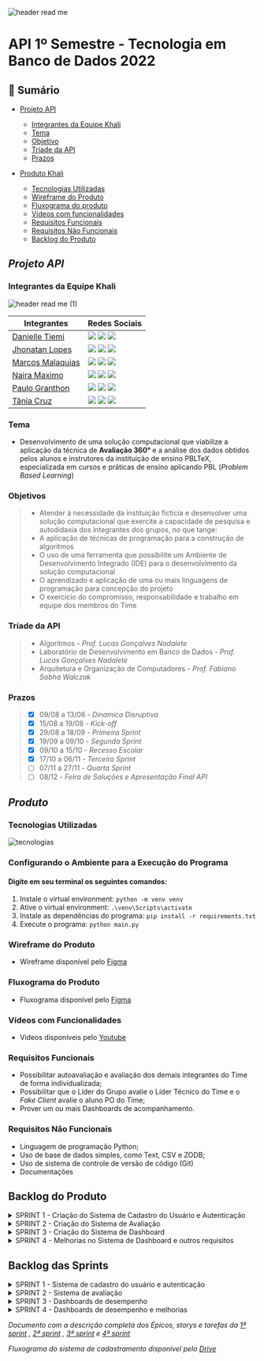 ![header read me](https://user-images.githubusercontent.com/111442399/194777358-24905c4f-e62b-414d-8754-b3ccaf878547.png)
# API 1º Semestre - Tecnologia em Banco de Dados 2022

## 📍 Sumário
  * [Projeto API](#projeto-api)
    * [Integrantes da Equipe Khali](#integrantes-da-equipe-khali) 
    * [Tema](#tema)
    * [Objetivo](#objetivos)
    * [Tríade da API](#tríade-da-api)
    * [Prazos](#prazos)
   
  * [Produto Khali](#produto)
    * [Tecnologias Utilizadas](#tecnologias-utilizadas)
    * [Wireframe do Produto](#wireframe-do-produto)
    * [Fluxograma do produto](#fluxograma-do-produto)
    * [Vídeos com funcionalidades](#vídeos-com-funcionalidades)
    * [Requisitos Funcionais](#requisitos-funcionais)
    * [Requisitos Não Funcionais](#requisitos-não-funcionais)
    * [Backlog do Produto](#backlog-do-produto)    
##
## *Projeto API*

### Integrantes da Equipe Khali

![header read me (1)](https://user-images.githubusercontent.com/111442399/202913933-0357e3d5-1376-48ee-8190-2903ce77ff0c.png)

| Integrantes | Redes Sociais |
|-------|--------|
|[Danielle Tiemi](https://github.com/daniiwamoto) | <a href="https://www.linkedin.com/in/danielle-tiemi-i-095757133/" target="_blank"><img src="https://img.shields.io/badge/-LinkedIn-%230077B5?style=for-the-badge&logo=linkedin&logoColor=white" target="_blank"></a> <a href = "mailto:daniiwamoto@gmail.com"><img src="https://img.shields.io/badge/-Gmail-%23333?style=for-the-badge&logo=gmail&logoColor=white" target="_blank"></a> <a href="https://www.instagram.com/daniiwamot0/" target="_blank"><img src="https://img.shields.io/badge/-Instagram-%23E4405F?style=for-the-badge&logo=instagram&logoColor=white" target="_blank"></a>|
|[Jhonatan Lopes](https://github.com/jhonatanlop) | <a href="https://www.linkedin.com/in/jhonatan-oliveira-lopes/" target="_blank"><img src="https://img.shields.io/badge/-LinkedIn-%230077B5?style=for-the-badge&logo=linkedin&logoColor=white" target="_blank"></a> <a href = "mailto:jhooliveira.lopes@gmail.com"><img src="https://img.shields.io/badge/-Gmail-%23333?style=for-the-badge&logo=gmail&logoColor=white" target="_blank"></a> <a href="https://www.instagram.com/jhonatan_lopes_lmao/?next=%2F" target="_blank"><img src="https://img.shields.io/badge/-Instagram-%23E4405F?style=for-the-badge&logo=instagram&logoColor=white" target="_blank"></a> |
| [Marcos Malaquias](https://github.com/Incivius) | <a href="https://www.linkedin.com/in/marcos-malaquias-criatividade-%C3%A9-o-que-me-faz-ser-eu/" target="_blank"><img src="https://img.shields.io/badge/-LinkedIn-%230077B5?style=for-the-badge&logo=linkedin&logoColor=white" target="_blank"></a> <a href = "mailto:vitchenso1@gmail.com"><img src="https://img.shields.io/badge/-Gmail-%23333?style=for-the-badge&logo=gmail&logoColor=white" target="_blank"></a> <a href="https://www.instagram.com/mv.malaquias/?next=%2F" target="blank"><img src="https://img.shields.io/badge/-Instagram-%23E4405F?style=for-the-badge&logo=instagram&logoColor=white" target="_blank"></a> |
| [Naira Maximo](http://github.com/naira-maximo) | <a href="https://www.linkedin.com/in/naira-maximo/" target="_blank"><img src="https://img.shields.io/badge/-LinkedIn-%230077B5?style=for-the-badge&logo=linkedin&logoColor=white" target="_blank"></a> <a href = "mailto:ngpmaximo@gmail.com"><img src="https://img.shields.io/badge/-Gmail-%23333?style=for-the-badge&logo=gmail&logoColor=white" target="_blank"></a> <a href="https://www.instagram.com/nai_maximo/?next=%2F"><img src="https://img.shields.io/badge/-Instagram-%23E4405F?style=for-the-badge&logo=instagram&logoColor=white" target="_blank"></a> |
|[Paulo Granthon](https://github.com/paulo-granthon) | <a href="https://www.linkedin.com/in/paulo-granthon/" target="_blank"><img src="https://img.shields.io/badge/-LinkedIn-%230077B5?style=for-the-badge&logo=linkedin&logoColor=white" target="_blank"></a> <a href = "mailto:pv.granthon@gmail.com"><img src="https://img.shields.io/badge/-Gmail-%23333?style=for-the-badge&logo=gmail&logoColor=white" target="_blank"></a> <a href="https://www.instagram.com/p.granthon/?next=%2F"><img src="https://img.shields.io/badge/-Instagram-%23E4405F?style=for-the-badge&logo=instagram&logoColor=white" target="_blank"></a> |
|[Tânia Cruz](https://github.com/taniacruzz) | <a href="https://www.linkedin.com/in/t%C3%A2nia-cruz-30ab5812a/" target="_blank"><img src="https://img.shields.io/badge/-LinkedIn-%230077B5?style=for-the-badge&logo=linkedin&logoColor=white" target="_blank"></a> <a href = "mailto:tanicruz112@gmail.com"><img src="https://img.shields.io/badge/-Gmail-%23333?style=for-the-badge&logo=gmail&logoColor=white" target="_blank"></a> <a href="https://www.instagram.com/tanicruz_/?next=%2F"><img src="https://img.shields.io/badge/-Instagram-%23E4405F?style=for-the-badge&logo=instagram&logoColor=white" target="_blank"></a> |

### Tema 
* Desenvolvimento de uma solução computacional que viabilize a aplicação da técnica de **Avaliação 360°** e a análise dos dados obtidos pelos alunos e instrutores da instituição de ensino PBLTeX, especializada em cursos e práticas de ensino aplicando PBL (*Problem Based Learning*)

### Objetivos
> * Atender à necessidade da instituição fictícia e desenvolver uma solução computacional que exercite a capacidade de pesquisa e autodidaxia dos integrantes dos grupos, no que tange:
> * A aplicação de técnicas de programação para a construção de algoritmos
> * O uso de uma ferramenta que possibilite um Ambiente de Desenvolvimento Integrado (IDE) para o desenvolvimento da solução computacional
> * O aprendizado e aplicação de uma ou mais linguagens de programação para concepção do projeto
> * O exercício do compromisso, responsabilidade e trabalho em equipe dos membros do Time

### Tríade da API
> * Algoritmos - *Prof. Lucas Gonçalves Nadalete*
> * Laboratório de Desenvolvimento em Banco de Dados - *Prof. Lucas Gonçalves Nadalete*
> * Arquitetura e Organização de Computadores - *Prof. Fabiano Sabha Walczak*

### Prazos
> - [x] 09/08 a 13/08 - *Dinamica Disruptiva*
> - [x] 15/08 a 19/08 - *Kick-off*
> - [x] 29/08 a 18/09 - *Primeira Sprint*
> - [x] 19/09 a 09/10 - *Segunda Sprint*
> - [x] 09/10 a 15/10 - *Recesso Escolar*
> - [x] 17/10 a 06/11 - *Terceira Sprint*
> - [ ] 07/11 a 27/11 - *Quarta Sprint*
> - [ ] 08/12 - *Feira de Soluções e Apresentação Final API*


##
## *Produto*

### Tecnologias Utilizadas
![tecnologias](https://user-images.githubusercontent.com/111442399/202913166-eb48d03a-c90a-4f53-aeeb-675551fbc5eb.png)

### Configurando o Ambiente para a Execução do Programa
#### Digite em seu terminal os seguintes comandos: 
1. Instale o virtual environment: `python -m venv venv`
2. Ative o virtual environment: `.\venv\Scripts\activate`
3. Instale as dependências do programa: `pip install -r requirements.txt`
4. Execute o programa: `python main.py`

### Wireframe do Produto
* Wireframe disponível pelo [Figma](https://www.figma.com/file/U1apWrrVuZHbtNIumUgUoo/Api?node-id=56%3A3)

### Fluxograma do Produto
* Fluxograma disponível pelo [Figma](https://www.figma.com/file/Zbj4rKK3oPqUJxCyPc2eLo/Fluxograma-Khali?node-id=0%3A1)

### Vídeos com Funcionalidades
* Vídeos disponíveis pelo [Youtube](https://www.youtube.com/channel/UCUj0bd9N4S3991OqdDg6TwQ/videos)

### Requisitos Funcionais
* Possibilitar autoavaliação e avaliação dos demais integrantes do Time de forma individualizada;
* Possibilitar que o Líder do Grupo avalie o Líder Técnico do Time e o *Fake Client* avalie o aluno PO do Time;
* Prover um ou mais Dashboards de acompanhamento.

### Requisitos Não Funcionais
* Linguagem de programação Python;
* Uso de base de dados simples, como Text, CSV e ZODB;
* Uso de sistema de controle de versão de código (Git)
* Documentações


## Backlog do Produto

<details>
 <summary> SPRINT 1 - Criação do Sistema de Cadastro do Usuário e Autenticação </summary>
 <br>
 
  | USER STORY | PRIORIDADE |
  |------------|------------|
  | Como Administrador da instituição, preciso cadastrar os Líderes dos Grupos para que façam login |Essencial|
  | Como Administrador da instituição, preciso cadastrar os Fake Clients para que façam login |Essencial|
  | Como Líder do Grupo, preciso criar Times para realizar o cadastro de usuários |Essencial|
  | Como Líder do Grupo, preciso cadastrar usuários dentro de um Time para que façam login |Essencial
  | Como Líder do Grupo, preciso definir a função dos usuário dentro de um Time, que será utilizada como base para suas respectivas permissões |Essencial|
  | Como Líder do Grupo, preciso criar um cronograma de Sprints dentro do meu grupo, que será a base para os prazos das avaliações |Essencial|
  | Como Líder do Grupo, terei a funcionalidade de desativar usuários e times para possíveis desligamentos ou finalização do projeto |Desejável|

  ### Sistema de Login e Cadastro pelo Administrador
  ![Tela_cadastroadm](https://user-images.githubusercontent.com/111442399/202913947-627354e7-440b-42db-8c73-49b53f03e58b.gif)
  ### Sistema de Login e Cadastro pelo Líder do Grupo
  ![Tela_cadastrolider](https://user-images.githubusercontent.com/111442399/202914009-cd01e180-6b9c-4738-8138-ddbb188a1d67.gif)

</details>

<details>
<summary> SPRINT 2 - Criação do Sistema de Avaliação </summary>
 
 
  | USER STORY | PRIORIDADE |
  |------------|------------|
  | Como Líder do Grupo, avaliarei os Líderes Técnicos do meu grupo conforme requisito funcional | Essencial |
  | Como Fake Client, avaliarei os POs do meu grupo conforme requisito funcional | Essencial |
  | Como PO, avaliarei o Líder Técnico, estudantes do meu time e a mim mesmo como requisito funcional | Essencial|
  | Como estudante, avaliarei todos os outros itegrantes do meu time e a mim mesmo como requisito funcional | Essencial |
  
  ### Dashboard com integrantes que serão avaliados pelo usuário na Sprint vigente, antes do período avaliativo
  * No exemplo, o Instrutor Fake Client avalia apenas os Estudantes Product Owner
  ![avaliacao fc](https://user-images.githubusercontent.com/111442399/204164568-c7e5e47b-5026-40c1-a321-c5e8c18c6072.gif)
  
  ### Dashboard com integrantes que precisam ser avaliados pelo usuário na Sprint vigente, durante o período avaliativo e Sistema de Avaliação
  * No exemplo, o Estudante Developer precisa avaliar todos os ingegrantes do seu time e ele mesmo (autoavaliação)
  * Notas iguais ou menores que 3 precisam de uma resposta dissertativa (feedback). A avaliação não pode ser enviada sem o preenchimento desse campo
  ![avaliacao](https://user-images.githubusercontent.com/111442399/204164564-b9db5ef5-4801-42b0-81ea-bd0e974314dd.gif)
  
  ### Dashboard com integrantes que já foram e precisam ser avaliados pelo usuário na Sprint vigente, durante o período avaliativo
  * No exemplo, o Estudante Líder Técnico precisa avaliar todos os ingegrantes do seu time e ele mesmo (autoavaliação). Já havia preenchido algumas avaliações e os respectivos integrantes ocupam listas diferentes, de avaliados e não avaliados. Um gráfico mostra o andamento do preenchimento.
  ![avaliacao lt](https://user-images.githubusercontent.com/111442399/204164957-a60a871e-64d4-4f28-aed8-53934e2045ea.gif)

 </details>

<details>
<summary> SPRINT 3 - Criação do Sistema de Dashboard </summary>

 
  | USER STORY | PRIORIDADE |
  |------------|------------|
  | Como estudante, quero ter acesso a um dashboard que apresente os meus resultados individuais nas avaliações, para que eu possa acompanhar e analisar o meu desempenho frente às avaliações realizadas por mim e pelos demais integrantes do meu Time | Importante |
| Como Líder do Grupo, quero ter acesso a um dashboard com os resultados dos meus times nas avaliações, para que eu possa acompanhá-los e analisá-los | Importante |
 | Como Líder do Grupo, quero ter acesso a um dashboard com os resultados dos Product Owners e Líderes Técnicos do meu grupo. | Importante |
 | Como Fake Client, quero ter acesso a um dashboard com os resultados dos meus times nas avaliações para que eu possa acompanhá-los e analisá-los| Importante |
 | Como Fake Client, quero ter acesso a um dashboard com os resultados dos Product Owners e Líderes Técnicos do meu grupo | Importante |

 ### Dashboard do Estudante dos Critérios Avaliativos por Sprint, de média dos Critérios Avaliativos e média comparativa com o time do usuário
 ![T_dashboardEstudante](https://user-images.githubusercontent.com/111442399/204117591-8d788f16-60f9-4e8d-b574-dde3551b9bfd.gif)
 
 </details>


<details>
<summary> SPRINT 4 - Melhorias no Sistema de Dashboard e outros requisitos</summary>

 
  | USER STORY | PRIORIDADE |
  |------------|------------|
  | Como PO, quero ter acesso a um dashboard que apresente o resultado individual dos integrantes do meu time nas avaliações, para que eu possa acompanhá-los e analisar o desempenho de cada um individualmente | Importante|
| Como Líder Técnico, quero ter acesso a um dashboard que apresente o resultado individual dos integrantes do meu time nas avaliações, para que eu possa acompanhá-los e analisar o desempenho de cada um individualmente | Importante |
 | Como PO, quero ter acesso a um dashboard com os resultados do meu time nas avaliações e as médias dos demais times do meu grupo, para que eu possa acompanhá-los e analisá-los de forma comparativa | Importante |
 | Como Líder Técnico, quero ter acesso a um dashboard com os resultados do meu time nas avaliações e a médias dos demais times do meu grupo para que eu possa acompanhá-los e analisá-los de forma comparativa | Importante |
 | Como Fake Client, quero ter acesso a um dashboard que apresente os resultados dos times do meu grupo nas avaliações por sprint para que eu possa acompanhá-los e analisar o desempenho de cada time | Importante |
| Como Líder do Grupo, quero ter acesso a um dashboard que apresente os resultados dos times do meu grupo nas avaliações por sprint para que eu possa acompanhá-los e analisar o desempenho de cada time | Importante |
| Como Fake Client, quero ter acesso a um dashboard com os resultados do meu grupo nas avaliações e a médias dos demais grupos para que eu possa acompanhá-los e analisá-los de forma comparativa | Importante |
| Como Líder do Grupo, quero ter acesso a um dashboard com os resultados do meu grupo nas avaliações e a médias dos demais grupos para que eu possa acompanhá-los e analisá-los de forma comparativa | Importante |
| Como estudante, quero ter acesso aos feedbacks das minhas avaliações realizados na ultima sprint para que eu possa compreender os pontos que devo melhorar e assim me sair melhor  nas próximas avaliações | Importante |
| Como usuário quero ter em minha tela as informações da sprint ativa e a data com o atual ou próximo período avaliativo, para que eu possa me programar e estar preparado para realizar as avaliações | Importante |

### Aviso de senha e e-mail inválidos no Login
![T_senhaEmailInvalidos](https://user-images.githubusercontent.com/111442399/204162204-3e6d77c3-655e-4586-996f-598e22ffd8e6.gif)
	
### Novo Cadastro pelo Administrador
![T_gerenciarGrupo](https://user-images.githubusercontent.com/111442399/204117680-e5fa4b0c-285b-4bec-9173-df9975fac3e1.gif)
	
### Novo Cadastro pelo Líder do Grupo e aviso de excesso de Sprints. O número máximo é 12
![Tela_cadastrosprints](https://user-images.githubusercontent.com/111442399/204117691-ff4bcf5f-2cd6-464e-b041-cd4aca5f0d92.gif)

### Novo sistema de Edição de Times	
![T_editarTimes](https://user-images.githubusercontent.com/111442399/204117669-06c76c43-5aa5-41ad-8f54-abe9e58d98ac.gif)

### Tela Home com visualização dos dados da Avaliação (integrantes a serem avaliados e prazo da Sprint) e informações adicionais

* No início da Sprint 1, uma área informativa fica ativa para o usuário
![T_incícioSprint](https://user-images.githubusercontent.com/111442399/204162200-65f0fd65-ec5a-4978-9228-a76f2c166adb.gif)

* Após o término da Sprint 1, os dados são compilados e um Dashboard com as médias dos critérios e os feedbacks recebidos fica disponível no perfil
![T_finalSprint](https://user-images.githubusercontent.com/111442399/204162187-c487956b-f0fb-4541-a2c3-9706fa6a0854.gif)

 </details>

## Backlog das Sprints

<details>
<summary> SPRINT 1 - Sistema de cadastro do usuário e autenticação  </summary>
	

* Criação do usuario *Administrador*
* Sistema de cadastramento de grupos e usuários (Líder do Grupo e Fake Client) por parte do *Administrador* 
* Sistema de cadastramento e configuração de Sprints pelo *Líder do Grupo*
* Sistema de cadastramento e configuração de Times pelo *Líder do Grupo*
* Sistema de cadastramento de usuários pelo *Líder do Grupo*
* Criação da funcionalidade de Login
* Retorno para os usuários das Sprints e usuários que ele deve avaliar
 </details>

<details>
<summary> SPRINT 2 - Sistema de avaliação </summary>


* Cumprir as pendências da sprint 1
* Criação da funcionalidade de avaliação
* Criação da funcionalidade feedback
* Integração do sistema de avaliação ao perfil dos usuários com o retorno das sprints e integrantes que ele deve avaliar
* Criação da funcionalidade de Logout
 </details>
 
 <details>
<summary> SPRINT 3 - Dashboards de desempenho </summary>


* Criação dos dashboards individuais dos estudantes
* Criação dos dashboard de acompanhamento do grupo
* Retorno da funcionalidade de dashboard na tela home
 </details>
 
  <details>
<summary> SPRINT 4 - Dashboards de desempenho e melhorias </summary>


 CRIAÇÃO DOS DASHBOARDS INDIVIDUAIS DOS TIMES

- Definir qual modelagem de gráficos será utilizada
- Definir quais dados serão relacionados para montar os dashboard dos times
- Criação dos dashboards dentro do sistema
- Integração dos dashboards aos perfis dos Product Owners  e Líderes Técnicos

AMPLIAÇÃO DOS DASHBOARDS DE ACOMPANHAMENTO DO GRUPO

- Definir quais novas modelagens de gráficos serão utilizadas
- Definir quais dados serão relacionados para montar os dashboard dos grupos
- Criação dos dashboards dentro do sistema
- Integração dos dashboards aos perfis dos Fake Clients e Líderes dos Grupos

RETORNO DOS FEEDBACKS NA TELA DO USUÁRIO

- Criação da funcionalidade de feedback na tela do usuário
- Integração do back-end ao front-end

RETORNO DO PERÍODO AVALIATIVO E SPRINT ATIVA NA TELA DO USUÁRIO

- Criação da funcionalidade de sprint ativa na tela do usuário
- Criação da funcionalidade de período avaliativo ativo na tela do usuário
- Integração do back-end ao front-end
 </details>


*Documento com a descrição completa dos Épicos, storys e tarefas da [1ª sprint](https://docs.google.com/document/d/e/2PACX-1vQ7dtt7AMiOUWYHD1UkAYsZ2ibkR9KMMcrm4DGZL1xgrUUiRh0o9ROnhx6awl8EsjuklAxMRILXGxCi/pub) , [2ª sprint](https://docs.google.com/document/d/e/2PACX-1vR0gGrbL-q37uZ9rH8kDk77-N6vrqyoBJx5UkXnY3IQLeOXj8llaBxgqB1rR_bhH49mYFk0WGDlrVIV/pub) , [3ª sprint](https://docs.google.com/document/d/e/2PACX-1vR0zHG2dyVfBpuVXZiCNbIZvQNeJg16XWkVrrtmuTApfnywUYzdQonlN2Ebh3RIhoqCxD_BUKGHg237/pub) e [4ª sprint](https://docs.google.com/document/d/e/2PACX-1vREyaxv8kIJsxdHbki-WHMcswS1Qs20QS9uDt4o_W-zOaNCS7Rpe0hN_B3n4Cc8oW4WF5e-a5I3Pruo/pub)*

*Fluxograma do sistema de cadastramento disponível pelo [Drive](https://drive.google.com/file/d/11j_OIrMpIdoHqzDNnrGinr8TQ7IvanjP/view?usp=sharing)*
